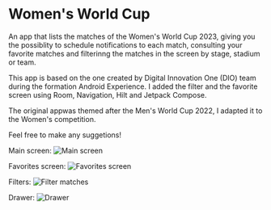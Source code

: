 # Women's World Cup
An app that lists the matches of the Women's World Cup 2023, giving you the possiblity to schedule notifications to each match, consulting your favorite matches and filterinng the matches in the screen by stage, stadium or team.

This app is based on the one created by Digital Innovation One (DIO) team during the formation Android Experience. I added the filter and the favorite screen using Room, Navigation, Hilt and Jetpack Compose.

The original appwas themed after the Men's World Cup 2022, I adapted it to the Women's competition.

Feel free to make any suggetions!

Main screen:
![Main screen](https://github.com/dgomesdev/Women-World-Cup/assets/114317159/98c51234-6527-4b94-8707-33433c3e36e4)

Favorites screen:
![Favorites screen](https://github.com/dgomesdev/Women-World-Cup/assets/114317159/50bbda6c-39b6-4315-84df-7133934a82ee)

Filters:
![Filter matches](https://github.com/dgomesdev/Women-World-Cup/assets/114317159/08a4e8eb-f201-4e87-83c1-fd8d1af99932)

Drawer:
![Drawer](https://github.com/dgomesdev/Women-World-Cup/assets/114317159/c88f9078-ab2f-4e02-b417-9e8a066c5507)
